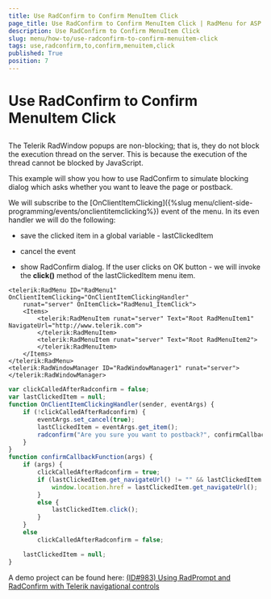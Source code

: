 ```yaml
---
title: Use RadConfirm to Confirm MenuItem Click
page_title: Use RadConfirm to Confirm MenuItem Click | RadMenu for ASP.NET AJAX Documentation
description: Use RadConfirm to Confirm MenuItem Click
slug: menu/how-to/use-radconfirm-to-confirm-menuitem-click
tags: use,radconfirm,to,confirm,menuitem,click
published: True
position: 7
---
```


# Use RadConfirm to Confirm MenuItem Click

## 

The Telerik RadWindow popups are non-blocking; that is, they do not block the execution thread on the server. This is because the execution of the thread cannot be blocked by JavaScript.

This example will show you how to use RadConfirm to simulate blocking dialog which asks whether you want to leave the page or postback.

We will subscribe to the [OnClientItemClicking]({%slug menu/client-side-programming/events/onclientitemclicking%}) event of the menu. In its even handler we will do the following:

* save the clicked item in a global variable - lastClickedItem

* cancel the event

* show RadConfirm dialog. If the user clicks on OK button - we will invoke the **click()** method of the lastClickedItem menu item.

````ASPNET
<telerik:RadMenu ID="RadMenu1" OnClientItemClicking="OnClientItemClickingHandler"
    runat="server" OnItemClick="RadMenu1_ItemClick">
    <Items>
        <telerik:RadMenuItem runat="server" Text="Root RadMenuItem1" NavigateUrl="http://www.telerik.com">
        </telerik:RadMenuItem>
        <telerik:RadMenuItem runat="server" Text="Root RadMenuItem2">
        </telerik:RadMenuItem>
    </Items>
</telerik:RadMenu>
<telerik:RadWindowManager ID="RadWindowManager1" runat="server">
</telerik:RadWindowManager>
````


````JavaScript
var clickCalledAfterRadconfirm = false;
var lastClickedItem = null;
function OnClientItemClickingHandler(sender, eventArgs) {
    if (!clickCalledAfterRadconfirm) {
        eventArgs.set_cancel(true);
        lastClickedItem = eventArgs.get_item();
        radconfirm("Are you sure you want to postback?", confirmCallbackFunction);
    }
}
function confirmCallbackFunction(args) {
    if (args) {
        clickCalledAfterRadconfirm = true;
        if (lastClickedItem.get_navigateUrl() != "" && lastClickedItem.get_navigateUrl() != "#") {
            window.location.href = lastClickedItem.get_navigateUrl();
        }
        else {
            lastClickedItem.click();
        }
    }
    else
        clickCalledAfterRadconfirm = false;

    lastClickedItem = null;
}
````



A demo project can be found here: [(ID#983) Using RadPrompt and RadConfirm with Telerik navigational controls](http://www.telerik.com/support/kb/article/b454K-hmd-b454T-cag-b454c-cag.aspx)
